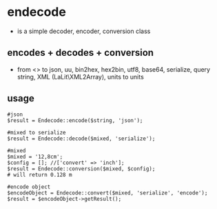 # endecode
- is a simple decoder, encoder, conversion class

## encodes + decodes + conversion
- from <> to json, uu, bin2hex, hex2bin, utf8, base64, serialize, query string, XML (LaLit\XML2Array), units to units

## usage
```
#json
$result = Endecode::encode($string, 'json');
```
```
#mixed to serialize
$result = Endecode::decode($mixed, 'serialize');
```
```
#mixed
$mixed = '12,8cm';
$config = []; //['convert' => 'inch'];
$result = Endecode::conversion($mixed, $config);
# will return 0.128 m
```
```
#encode object
$encodeObject = Endecode::convert($mixed, 'serialize', 'encode');
$result = $encodeObject->getResult();
```